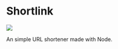 # Shortlink

![](https://img.shields.io/github/release/pandao/editor.md.svg)

An simple URL shortener made with Node.